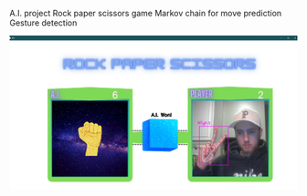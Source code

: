 A.I. project 
Rock paper scissors game
Markov chain for move prediction
Gesture detection

![](/rps.png)
